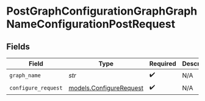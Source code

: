 # PostGraphConfigurationGraphGraphNameConfigurationPostRequest


## Fields

| Field                                                    | Type                                                     | Required                                                 | Description                                              |
| -------------------------------------------------------- | -------------------------------------------------------- | -------------------------------------------------------- | -------------------------------------------------------- |
| `graph_name`                                             | *str*                                                    | :heavy_check_mark:                                       | N/A                                                      |
| `configure_request`                                      | [models.ConfigureRequest](../models/configurerequest.md) | :heavy_check_mark:                                       | N/A                                                      |